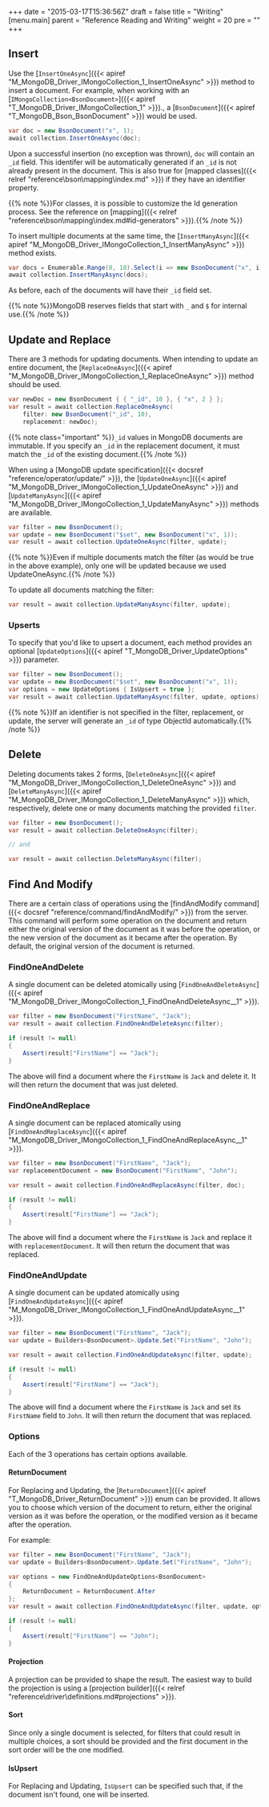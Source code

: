 +++
date = "2015-03-17T15:36:56Z"
draft = false
title = "Writing"
[menu.main]
  parent = "Reference Reading and Writing"
  weight = 20
  pre = "<i class='fa'></i>"
+++

## Insert

Use the [`InsertOneAsync`]({{< apiref "M_MongoDB_Driver_IMongoCollection_1_InsertOneAsync" >}}) method to insert a document. For example, when working with an [`IMongoCollection<BsonDocument>`]({{< apiref "T_MongoDB_Driver_IMongoCollection_1" >}})., a [`BsonDocument`]({{< apiref "T_MongoDB_Bson_BsonDocument" >}}) would be used.

```csharp
var doc = new BsonDocument("x", 1);
await collection.InsertOneAsync(doc);
```

Upon a successful insertion (no exception was thrown), `doc` will contain an `_id` field. This identifer will be automatically generated if an `_id` is not already present in the document. This is also true for [mapped classes]({{< relref "reference\bson\mapping\index.md" >}}) if they have an identifier property.

{{% note %}}For classes, it is possible to customize the Id generation process. See the reference on [mapping]({{< relref "reference\bson\mapping\index.md#id-generators" >}}).{{% /note %}}

To insert multiple documents at the same time, the [`InsertManyAsync`]({{< apiref "M_MongoDB_Driver_IMongoCollection_1_InsertManyAsync" >}}) method exists.

```csharp
var docs = Enumerable.Range(0, 10).Select(i => new BsonDocument("x", i));
await collection.InsertManyAsync(docs);
```

As before, each of the documents will have their `_id` field set.

{{% note %}}MongoDB reserves fields that start with `_` and `$` for internal use.{{% /note %}}


## Update and Replace

There are 3 methods for updating documents. When intending to update an entire document, the [`ReplaceOneAsync`]({{< apiref "M_MongoDB_Driver_IMongoCollection_1_ReplaceOneAsync" >}}) method should be used.

```csharp
var newDoc = new BsonDocument { { "_id", 10 }, { "x", 2 } };
var result = await collection.ReplaceOneAsync(
	filter: new BsonDocument("_id", 10),
	replacement: newDoc);
```

{{% note class="important" %}}`_id` values in MongoDB documents are immutable. If you specify an `_id` in the replacement document, it must match the `_id` of the existing document.{{% /note %}}

When using a [MongoDB update specification]({{< docsref "reference/operator/update/" >}}), the [`UpdateOneAsync`]({{< apiref "M_MongoDB_Driver_IMongoCollection_1_UpdateOneAsync" >}}) and [`UpdateManyAsync`]({{< apiref "M_MongoDB_Driver_IMongoCollection_1_UpdateManyAsync" >}}) methods are available.

```csharp
var filter = new BsonDocument();
var update = new BsonDocument("$set", new BsonDocument("x", 1));
var result = await collection.UpdateOneAsync(filter, update);
```

{{% note %}}Even if multiple documents match the filter (as would be true in the above example), only one will be updated because we used UpdateOneAsync.{{% /note %}}

To update all documents matching the filter:

```csharp
var result = await collection.UpdateManyAsync(filter, update);
```


### Upserts

To specify that you'd like to upsert a document, each method provides an optional [`UpdateOptions`]({{< apiref "T_MongoDB_Driver_UpdateOptions" >}}) parameter.

```csharp
var filter = new BsonDocument();
var update = new BsonDocument("$set", new BsonDocument("x", 1));
var options = new UpdateOptions { IsUpsert = true };
var result = await collection.UpdateManyAsync(filter, update, options);
```

{{% note %}}If an identifier is not specified in the filter, replacement, or update, the server will generate an `_id` of type ObjectId automatically.{{% /note %}}


## Delete

Deleting documents takes 2 forms, [`DeleteOneAsync`]({{< apiref "M_MongoDB_Driver_IMongoCollection_1_DeleteOneAsync" >}}) and [`DeleteManyAsync`]({{< apiref "M_MongoDB_Driver_IMongoCollection_1_DeleteManyAsync" >}}) which, respectively, delete one or many documents matching the provided `filter`.

```csharp
var filter = new BsonDocument();
var result = await collection.DeleteOneAsync(filter);

// and

var result = await collection.DeleteManyAsync(filter);
```

## Find And Modify

There are a certain class of operations using the [findAndModify command]({{< docsref "reference/command/findAndModify/" >}}) from the server. This command will perform some operation on the document and return either the original version of the document as it was before the operation, or the new version of the document as it became after the operation. By default, the original version of the document is returned.

### FindOneAndDelete

A single document can be deleted atomically using [`FindOneAndDeleteAsync`]({{< apiref "M_MongoDB_Driver_IMongoCollection_1_FindOneAndDeleteAsync__1" >}}).

```csharp
var filter = new BsonDocument("FirstName", "Jack");
var result = await collection.FindOneAndDeleteAsync(filter);

if (result != null)
{
    Assert(result["FirstName"] == "Jack");
}
```

The above will find a document where the `FirstName` is `Jack` and delete it. It will then return the document that was just deleted.


### FindOneAndReplace

A single document can be replaced atomically using [`FindOneAndReplaceAsync`]({{< apiref "M_MongoDB_Driver_IMongoCollection_1_FindOneAndReplaceAsync__1" >}}).

```csharp
var filter = new BsonDocument("FirstName", "Jack");
var replacementDocument = new BsonDocument("FirstName", "John");

var result = await collection.FindOneAndReplaceAsync(filter, doc);

if (result != null)
{
	Assert(result["FirstName"] == "Jack");
}
```

The above will find a document where the `FirstName` is `Jack` and replace it with `replacementDocument`. It will then return the document that was replaced.

### FindOneAndUpdate

A single document can be updated atomically using [`FindOneAndUpdateAsync`]({{< apiref "M_MongoDB_Driver_IMongoCollection_1_FindOneAndUpdateAsync__1" >}}).

```csharp
var filter = new BsonDocument("FirstName", "Jack");
var update = Builders<BsonDocument>.Update.Set("FirstName", "John");

var result = await collection.FindOneAndUpdateAsync(filter, update);

if (result != null)
{
	Assert(result["FirstName"] == "Jack");
}
```

The above will find a document where the `FirstName` is `Jack` and set its `FirstName` field to `John`. It will then return the document that was replaced.


### Options

Each of the 3 operations has certain options available.

#### ReturnDocument

For Replacing and Updating, the [`ReturnDocument`]({{< apiref "T_MongoDB_Driver_ReturnDocument" >}}) enum can be provided. It allows you to choose which version of the document to return, either the original version as it was before the operation, or the modified version as it became after the operation.

For example:

```csharp
var filter = new BsonDocument("FirstName", "Jack");
var update = Builders<BsonDocument>.Update.Set("FirstName", "John");

var options = new FindOneAndUpdateOptions<BsonDocument>
{
    ReturnDocument = ReturnDocument.After
};
var result = await collection.FindOneAndUpdateAsync(filter, update, options);

if (result != null)
{
    Assert(result["FirstName"] == "John");
}
```

#### Projection

A projection can be provided to shape the result. The easiest way to build the projection is using a [projection builder]({{< relref "reference\driver\definitions.md#projections" >}}).

#### Sort

Since only a single document is selected, for filters that could result in multiple choices, a sort should be provided and the first document in the sort order will be the one modified.

#### IsUpsert

For Replacing and Updating, `IsUpsert` can be specified such that, if the document isn't found, one will be inserted.